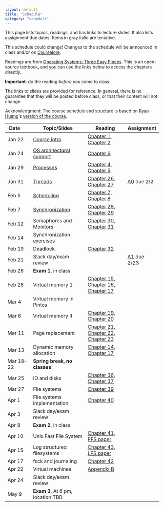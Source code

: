 ```yaml
---
layout: default
title: "Schedule"
category: "schedule"
---
```


This page lists topics, readings, and has links to lecture slides.
It also lists assignment due dates.  Items <span class="tentative">in
gray italic</span> are tentative.

This schedule could change!  Changes
to the schedule will be announced in class and/or on
[Courselore](https://courselore.org/).

Readings are from [Operating Systems: Three Easy Pieces](https://pages.cs.wisc.edu/~remzi/OSTEP/).
This is an open-source textbook, and you can use the links below to access the chapters
directly.

**Important**: do the reading *before*
you come to class.

The links to slides are provided for reference.  In general, there is no
guarantee that they will be posted before class, or that their content
will not change.

Acknowledgment: The course schedule and structure is based on
[Ryan Huang](https://web.eecs.umich.edu/~ryanph/)'s [version of the course](https://www.cs.jhu.edu/~huang/cs318/fall22/).

Date&nbsp;&nbsp;&nbsp;&nbsp;&nbsp; | Topic/Slides | Reading | Assignment
------------------ | ------------ | ------- | ----------
Jan 22 | [Course intro](lectures/lecture01.pdf) | [Chapter 1](http://pages.cs.wisc.edu/~remzi/OSTEP/dialogue-threeeasy.pdf), [Chapter 2](http://pages.cs.wisc.edu/~remzi/OSTEP/intro.pdf) | 
Jan 24 | [OS architectural support](lectures/lecture02.pdf) | [Chapter 6](http://pages.cs.wisc.edu/~remzi/OSTEP/cpu-mechanisms.pdf) | 
Jan 29 | [Processes](lectures/lecture03.pdf) | [Chapter 4](http://pages.cs.wisc.edu/~remzi/OSTEP/cpu-intro.pdf), [Chapter 5](http://pages.cs.wisc.edu/~remzi/OSTEP/cpu-api.pdf) | 
Jan 31 | [Threads](lectures/lecture04.pdf) | [Chapter 26](http://pages.cs.wisc.edu/~remzi/OSTEP/threads-intro.pdf), [Chapter 27](http://pages.cs.wisc.edu/~remzi/OSTEP/threads-api.pdf) | [A0](assign/assign00.html) due 2/2
Feb 5 | [Scheduling](lectures/lecture05.pdf) | [Chapter 7](http://pages.cs.wisc.edu/~remzi/OSTEP/cpu-sched.pdf), [Chapter 8](http://pages.cs.wisc.edu/~remzi/OSTEP/cpu-sched-mlfq.pdf) | 
Feb 7 | [Synchronization](lectures/lecture06.pdf) | [Chapter 28](http://pages.cs.wisc.edu/~remzi/OSTEP/threads-locks.pdf), [Chapter 29](http://pages.cs.wisc.edu/~remzi/OSTEP/threads-locks-usage.pdf) | 
Feb 12 | Semaphores and Monitors | [Chapter 30](http://pages.cs.wisc.edu/~remzi/OSTEP/threads-cv.pdf), [Chapter 31](http://pages.cs.wisc.edu/~remzi/OSTEP/threads-sema.pdf) | 
Feb 14 | <span class='tentative'>Synchronization exercises</span> |  | 
Feb 19 | Deadlock | [Chapter 32](http://pages.cs.wisc.edu/~remzi/OSTEP/threads-bugs.pdf) | 
Feb 21 | Slack day/exam review |  | [A1](assign/assign01.html) due 2/23
Feb 26 | **Exam 1**, in class |  | 
Feb 28 | Virtual memory 1 | [Chapter 15](http://pages.cs.wisc.edu/~remzi/OSTEP/vm-mechanism.pdf), [Chapter 16](http://pages.cs.wisc.edu/~remzi/OSTEP/vm-segmentation.pdf),<br>[Chapter 17](http://pages.cs.wisc.edu/~remzi/OSTEP/vm-paging.pdf) | 
Mar 4 | Virtual memory in Pintos |  | 
Mar 6 | Virtual memory II | [Chapter 19](http://pages.cs.wisc.edu/~remzi/OSTEP/vm-tlbs.pdf), [Chapter 20](http://pages.cs.wisc.edu/~remzi/OSTEP/vm-smalltables.pdf) | 
Mar 11 | Page replacement | [Chapter 21](http://pages.cs.wisc.edu/~remzi/OSTEP/vm-beyondphys.pdf), [Chapter 22](http://pages.cs.wisc.edu/~remzi/OSTEP/vm-beyondphys-policy.pdf),<br>[Chapter 23](http://pages.cs.wisc.edu/~remzi/OSTEP/vm-vax.pdf) | 
Mar 13 | Dynamic memory allocation | [Chapter 14](http://pages.cs.wisc.edu/~remzi/OSTEP/vm-api.pdf), [Chapter 17](http://pages.cs.wisc.edu/~remzi/OSTEP/vm-freespace.pdf) | 
Mar 18–22 | **Spring break, no classes** |  | 
Mar 25 | IO and disks | [Chapter 36](http://pages.cs.wisc.edu/~remzi/OSTEP/file-devices.pdf), [Chapter 37](http://pages.cs.wisc.edu/~remzi/OSTEP/file-disks.pdf) | 
Mar 27 | File systems | [Chapter 39](http://pages.cs.wisc.edu/~remzi/OSTEP/file-intro.pdf) | 
Apr 1 | File systems implementation | [Chapter 40](http://pages.cs.wisc.edu/~remzi/OSTEP/file-implementation.pdf) | 
Apr 3 | Slack day/exam review |  | 
Apr 8 | **Exam 2**, in class |  | 
Apr 10 | Unix Fast File System | [Chapter 41](http://pages.cs.wisc.edu/~remzi/OSTEP/file-ffs.pdf), [FFS paper](https://dsf.berkeley.edu/cs262/FFS.pdf) | 
Apr 15 | Log structured filesystems | [Chapter 43](http://pages.cs.wisc.edu/~remzi/OSTEP/file-lfs.pdf), [LFS paper](https://dl.acm.org/doi/pdf/10.1145/146941.146943) | 
Apr 17 | fsck and journaling | [Chapter 42](http://pages.cs.wisc.edu/~remzi/OSTEP/file-journaling.pdf) | 
Apr 22 | Virtual machines | [Appendix B](http://pages.cs.wisc.edu/~remzi/OSTEP/vmm-intro.pdf) | 
Apr 24 | Slack day/exam review |  | 
May 9 | **Exam 3**, At 6 pm, location TBD |  | 
